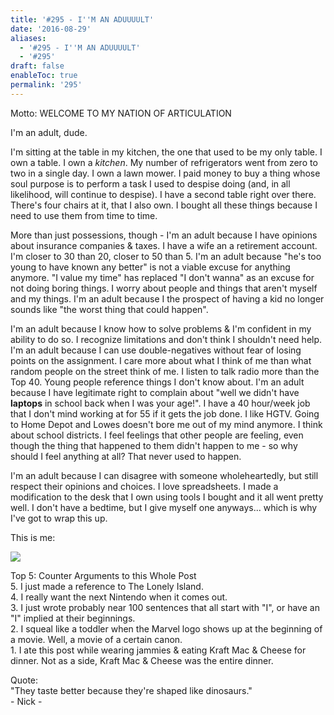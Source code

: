 ```yaml
---
title: '#295 - I''M AN ADUUUULT'
date: '2016-08-29'
aliases:
  - '#295 - I''M AN ADUUUULT'
  - '#295'
draft: false
enableToc: true
permalink: '295'
---
```


Motto: WELCOME TO MY NATION OF ARTICULATION  
  
I'm an adult, dude.  
  
I'm sitting at the table in my kitchen, the one that used to be my only table. I own a table. I own a _kitchen_. My number of refrigerators went from zero to two in a single day. I own a lawn mower. I paid money to buy a thing whose soul purpose is to perform a task I used to despise doing (and, in all likelihood, will continue to despise). I have a second table right over there. There's four chairs at it, that I also own. I bought all these things because I need to use them from time to time.   
  
More than just possessions, though - I'm an adult because I have opinions about insurance companies & taxes. I have a wife an a retirement account. I'm closer to 30 than 20, closer to 50 than 5\. I'm an adult because "he's too young to have known any better" is not a viable excuse for anything anymore. "I value my time" has replaced "I don't wanna" as an excuse for not doing boring things. I worry about people and things that aren't myself and my things. I'm an adult because I the prospect of having a kid no longer sounds like "the worst thing that could happen".   
  
I'm an adult because I know how to solve problems & I'm confident in my ability to do so. I recognize limitations and don't think I shouldn't need help. I'm an adult because I can use double-negatives without fear of losing points on the assignment. I care more about what I think of me than what random people on the street think of me. I listen to talk radio more than the Top 40\. Young people reference things I don't know about. I'm an adult because I have legitimate right to complain about "well we didn't have **laptops** in school back when I was your age!". I have a 40 hour/week job that I don't mind working at for 55 if it gets the job done. I like HGTV. Going to Home Depot and Lowes doesn't bore me out of my mind anymore. I think about school districts. I feel feelings that other people are feeling, even though the thing that happened to them didn't happen to me - so why should I feel anything at all? That never used to happen.  
  
I'm an adult because I can disagree with someone wholeheartedly, but still respect their opinions and choices. I love spreadsheets. I made a modification to the desk that I own using tools I bought and it all went pretty well. I don't have a bedtime, but I give myself one anyways... which is why I've got to wrap this up.  
  
This is me:  

[![](assets/295-1.png)](https://3.bp.blogspot.com/-IKrLgIrDDVQ/V8T52xIaiZI/AAAAAAACawA/eKG2aqil9CYmJrSOHXFUyE8hUCJ131AeACLcB/s1600/%2523295%2B-%2BI%2527m%2Ban%2BAdult.png)

  
Top 5: Counter Arguments to this Whole Post  
5\. I just made a reference to The Lonely Island.  
4\. I really want the next Nintendo when it comes out.  
3\. I just wrote probably near 100 sentences that all start with "I", or have an "I" implied at their beginnings.  
2\. I squeal like a toddler when the Marvel logo shows up at the beginning of a movie. Well, a movie of a certain canon.  
1\. I ate this post while wearing jammies & eating Kraft Mac & Cheese for dinner. Not as a side, Kraft Mac & Cheese was the entire dinner.  
  
Quote:  
"They taste better because they're shaped like dinosaurs."  
\- Nick -
